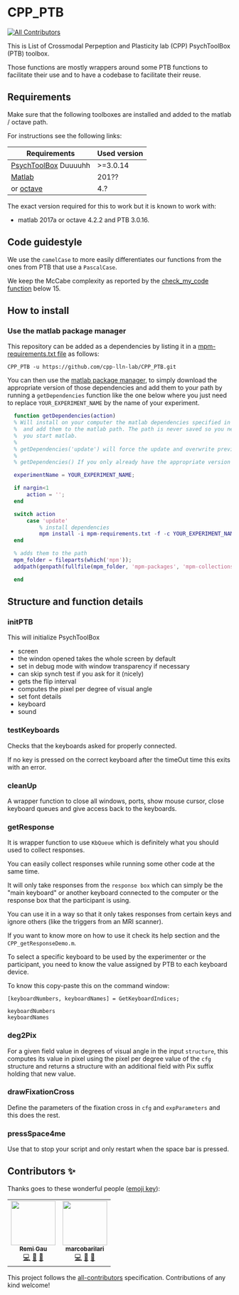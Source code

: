 # CPP_PTB

<!-- ALL-CONTRIBUTORS-BADGE:START - Do not remove or modify this section -->

[![All Contributors](https://img.shields.io/badge/all_contributors-2-orange.svg?style=flat-square)](#contributors-)

<!-- ALL-CONTRIBUTORS-BADGE:END -->

This is List of Crossmodal Perpeption and Plasticity lab (CPP) PsychToolBox (PTB) toolbox.

Those functions are mostly wrappers around some PTB functions to facilitate their use and to have a codebase to facilitate their reuse.


## Requirements

Make sure that the following toolboxes are installed and added to the matlab / octave path.

For instructions see the following links:

| Requirements                                             | Used version |
|----------------------------------------------------------|--------------|
| [PsychToolBox](http://psychtoolbox.org/)  Duuuuhh        | >=3.0.14      |
| [Matlab](https://www.mathworks.com/products/matlab.html) | 201??        |
| or [octave](https://www.gnu.org/software/octave/)        | 4.?          |

The exact version required for this to work but it is known to work with:
-   matlab 2017a or octave 4.2.2 and PTB 3.0.16.

## Code guidestyle

We use the `camelCase` to more easily differentiates our functions from the ones from PTB that use a `PascalCase`.

We keep the McCabe complexity as reported by the [check_my_code function](https://github.com/Remi-Gau/matlab_checkcode) below 15.

## How to install

### Use the matlab package manager

This repository can be added as a dependencies by listing it in a [mpm-requirements.txt file](.mpm-requirements.txt)
as follows:

    CPP_PTB -u https://github.com/cpp-lln-lab/CPP_PTB.git

You can then use the [matlab package manager](https://github.com/mobeets/mpm), to simply download the appropriate version of those dependencies and add them to your path by running a `getDependencies` function like the one below where you just need to replace `YOUR_EXPERIMENT_NAME` by the name of your experiment.

```matlab
  function getDependencies(action)
  % Will install on your computer the matlab dependencies specified in the mpm-requirements.txt
  %  and add them to the matlab path. The path is never saved so you need to run getDependencies() when
  %  you start matlab.
  %
  % getDependencies('update') will force the update and overwrite previous version of the dependencies.
  %
  % getDependencies() If you only already have the appropriate version but just want to add them to the matlab path.

  experimentName = YOUR_EXPERIMENT_NAME;

  if nargin<1
      action = '';
  end

  switch action
      case 'update'
          % install dependencies
          mpm install -i mpm-requirements.txt -f -c YOUR_EXPERIMENT_NAME
  end

  % adds them to the path
  mpm_folder = fileparts(which('mpm'));
  addpath(genpath(fullfile(mpm_folder, 'mpm-packages', 'mpm-collections', experimentName)));

  end
```


## Structure and function details

<!-- ### setParameters -->

### initPTB

This will initialize PsychToolBox

-   screen
-   the windon opened takes the whole screen by default
-   set in debug mode with window transparency if necessary
-   can skip synch test if you ask for it (nicely)
-   gets the flip interval
-   computes the pixel per degree of visual angle
-   set font details
-   keyboard
-   sound

### testKeyboards

Checks that the keyboards asked for properly connected.

If no key is pressed on the correct keyboard after the timeOut time this exits with an error.

### cleanUp

A wrapper function to close all windows, ports, show mouse cursor, close keyboard queues
and give access back to the keyboards.

### getResponse

It is wrapper function to use `KbQueue` which is definitely what you should used to collect responses.

You can easily collect responses while running some other code at the same time.

It will only take responses from the `response box` which can simply be the "main keyboard" or
another keyboard connected to the computer or the response box that the participant is using.

You can use it in a way so that it only takes responses from certain keys and ignore others (like
the triggers from an MRI scanner).

If you want to know more on how to use it check its help section and the `CPP_getResponseDemo.m`.

To select a specific keyboard to be used by the experimenter or the participant, you need to know
the value assigned by PTB to each keyboard device.

To know this copy-paste this on the command window:

    [keyboardNumbers, keyboardNames] = GetKeyboardIndices;

    keyboardNumbers
    keyboardNames

### deg2Pix

For a given field value in degrees of visual angle in the input `structure`,
this computes its value in pixel using the pixel per degree value of the `cfg` structure
and returns a structure with an additional field with Pix suffix holding that new value.

### drawFixationCross

Define the parameters of the fixation cross in `cfg` and `expParameters` and this does the rest.

### pressSpace4me

Use that to stop your script and only restart when the space bar is pressed.

## Contributors ✨

Thanks goes to these wonderful people ([emoji key](https://allcontributors.org/docs/en/emoji-key)):

<!-- ALL-CONTRIBUTORS-LIST:START - Do not remove or modify this section -->

<!-- prettier-ignore-start -->

<!-- markdownlint-disable -->

<table>
  <tr>
    <td align="center"><a href="https://remi-gau.github.io/"><img src="https://avatars3.githubusercontent.com/u/6961185?v=4" width="100px;" alt=""/><br /><sub><b>Remi Gau</b></sub></a><br /><a href="https://github.com/cpp-lln-lab/CPP_PTB/commits?author=Remi-Gau" title="Code">💻</a> <a href="#design-Remi-Gau" title="Design">🎨</a> <a href="https://github.com/cpp-lln-lab/CPP_PTB/commits?author=Remi-Gau" title="Documentation">📖</a></td>
    <td align="center"><a href="https://github.com/marcobarilari"><img src="https://avatars3.githubusercontent.com/u/38101692?v=4" width="100px;" alt=""/><br /><sub><b>marcobarilari</b></sub></a><br /><a href="https://github.com/cpp-lln-lab/CPP_PTB/commits?author=marcobarilari" title="Code">💻</a> <a href="#design-marcobarilari" title="Design">🎨</a> <a href="https://github.com/cpp-lln-lab/CPP_PTB/commits?author=marcobarilari" title="Documentation">📖</a></td>
  </tr>
</table>

<!-- markdownlint-enable -->

<!-- prettier-ignore-end -->

<!-- ALL-CONTRIBUTORS-LIST:END -->

This project follows the [all-contributors](https://github.com/all-contributors/all-contributors) specification. Contributions of any kind welcome!
